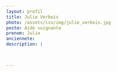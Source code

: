 ```yaml
---
layout: profil
title: Julie Verbois
photo: /assets/css/img/julie_verbois.jpg
poste: Aide soignante
prenom: Julie
anciennete: 
description: |


  
---
```

